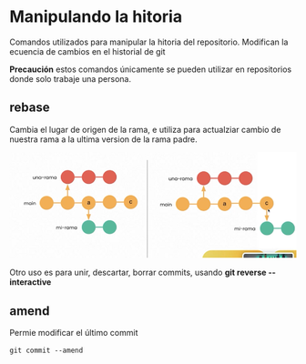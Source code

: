 # Manipulando la hitoria

Comandos utilizados para manipular la hitoria del repositorio. Modifican la ecuencia de cambios en el historial de git

__Precaución__ estos comandos únicamente se pueden utilizar en repositorios donde solo trabaje una persona.

## __rebase__

Cambia el lugar de origen de la rama, e utiliza para actualziar cambio de nuestra rama a la ultima version de la rama padre.

![Image](img/rebase.png)

Otro uso es para unir, descartar, borrar commits, usando __git reverse --interactive__

## __amend__
Permie modificar el último commit 

```git
git commit --amend
```


